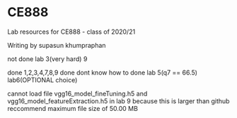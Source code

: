 # CE888

Lab resources for CE888 - class of 2020/21

Writing by supasun khumpraphan

not done lab 3(very hard)
9

done
1,2,3,4,7,8,9 done
dont know how to done
lab 5(q7 == 66.5)
lab6(OPTIONAL choice)

cannot load file vgg16_model_fineTuning.h5 and vgg16_model_featureExtraction.h5 in lab 9
because this is larger than github reccommend maximum file size of 50.00 MB





